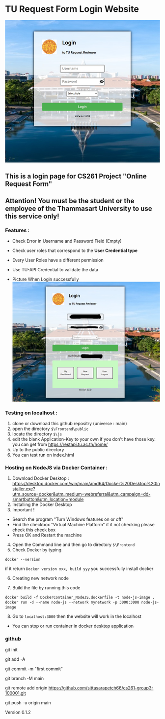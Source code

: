 
# TU Request Form Login Website

![image info](image1.jpg)

## This is a login page for CS261 Project "Online Request Form"

## Attention! You must be the student or the employee of the Thammasart University to use this service only!

### Features :
* Check Error in Username and Password Field (Empty)
* Check user roles that correspond to the **User Credential type**
* Every User Roles have a different permission
* Use TU-API Credential to validate the data

* Picture When Login successfully
![image info](image2.jpg)

### Testing on localhost :
1. clone or download this github repositry (universe : main)
2. open the directory 
`$\Frontend\public`
3. locate the directory 
`$\js`
4. edit the blank Application-Key to your own
if you don't have those key. you can get from https://restapi.tu.ac.th/home/
5. Up to the public directory
6. You can test run on index.html

### Hosting on NodeJS via Docker Container : 
1. Download Docker Desktop : https://desktop.docker.com/win/main/amd64/Docker%20Desktop%20Installer.exe?utm_source=docker&utm_medium=webreferral&utm_campaign=dd-smartbutton&utm_location=module
2. Installing the Docker Desktop
3. Important ! 
 * Search the program "Turn Windows features on or off"
 * Find the checkbox "Virtual Machine Platform" if it not checking please check this check box
 * Press OK and Restart the machine
4. Open the Command line and then go to directory 
 `$\Frontend`
5. Check Docker by typing 
```
docker --version
```
if it return `Docker version xxx, build yyy` you successfully install docker

6. Creating new network node

7. Build the file by running this code
```
docker build -f DockerContainer_NodeJS.dockerfile -t node-js-image .
docker run -d --name node-js --network mynetwork -p 3000:3000 node-js-image
```
8. Go to `localhost:3000` then the website will work in the localhost

* You can stop or run container in docker desktop application


### github 
git init

git add -A

git commit -m "first commit"

git branch -M main

git remote add origin https://github.com/sittasarapetch66/cs261-group3-100001.git

git push -u origin main

Version 0.1.2


